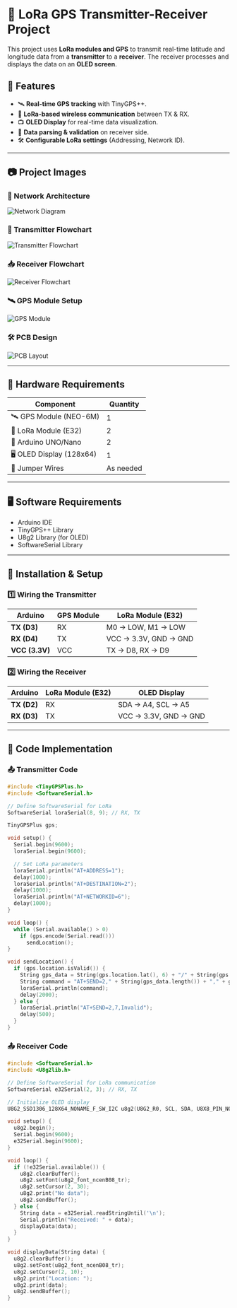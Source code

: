 # 🚀 LoRa GPS Transmitter-Receiver Project

This project uses **LoRa modules and GPS** to transmit real-time latitude and longitude data from a **transmitter** to a **receiver**. The receiver processes and displays the data on an **OLED screen**.

## 📌 Features
- 🛰️ **Real-time GPS tracking** with TinyGPS++.
- 📡 **LoRa-based wireless communication** between TX & RX.
- 📺 **OLED Display** for real-time data visualization.
- 🔄 **Data parsing & validation** on receiver side.
- 🛠 **Configurable LoRa settings** (Addressing, Network ID).

---

## 📷 Project Images

### **📡 Network Architecture**
![Network Diagram](network.png)

### **🔁 Transmitter Flowchart**
![Transmitter Flowchart](flowchart_tx.png)

### **📥 Receiver Flowchart**
![Receiver Flowchart](flowchart_rx.png)

### **🛰️ GPS Module Setup**
![GPS Module](gps.png)

### **🛠 PCB Design**
![PCB Layout](PCB_design.png)

---

## 🔧 **Hardware Requirements**
| Component            | Quantity |
|----------------------|----------|
| 🛰️ GPS Module (NEO-6M)  | 1        |
| 📡 LoRa Module (E32) | 2        |
| 🔵 Arduino UNO/Nano  | 2        |
| 🖥 OLED Display (128x64) | 1        |
| 🔌 Jumper Wires      | As needed |

---

## 🖥️ **Software Requirements**
- Arduino IDE
- TinyGPS++ Library
- U8g2 Library (for OLED)
- SoftwareSerial Library

---

## 🚀 **Installation & Setup**
### **1️⃣ Wiring the Transmitter**
| **Arduino** | **GPS Module** | **LoRa Module (E32)** |
|------------|-------------|-------------------|
| **TX (D3)** | RX         | M0 → LOW, M1 → LOW |
| **RX (D4)** | TX         | VCC → 3.3V, GND → GND |
| **VCC (3.3V)** | VCC | TX → D8, RX → D9 |

### **2️⃣ Wiring the Receiver**
| **Arduino** | **LoRa Module (E32)** | **OLED Display** |
|------------|-------------------|-----------------|
| **TX (D2)** | RX | SDA → A4, SCL → A5 |
| **RX (D3)** | TX | VCC → 3.3V, GND → GND |

---

## 📜 **Code Implementation**
### **📤 Transmitter Code**
```cpp
#include <TinyGPSPlus.h>
#include <SoftwareSerial.h>

// Define SoftwareSerial for LoRa
SoftwareSerial loraSerial(8, 9); // RX, TX

TinyGPSPlus gps;

void setup() {
  Serial.begin(9600);
  loraSerial.begin(9600);

  // Set LoRa parameters
  loraSerial.println("AT+ADDRESS=1");
  delay(1000);
  loraSerial.println("AT+DESTINATION=2");
  delay(1000);
  loraSerial.println("AT+NETWORKID=6");
  delay(1000);
}

void loop() {
  while (Serial.available() > 0)
    if (gps.encode(Serial.read()))
      sendLocation();
}

void sendLocation() {
  if (gps.location.isValid()) {
    String gps_data = String(gps.location.lat(), 6) + "/" + String(gps.location.lng(), 6);
    String command = "AT+SEND=2," + String(gps_data.length()) + "," + gps_data;
    loraSerial.println(command);
    delay(2000);
  } else {
    loraSerial.println("AT+SEND=2,7,Invalid");
    delay(500);
  }
}

```
### **📤 Receiver Code**
```cpp
#include <SoftwareSerial.h>
#include <U8g2lib.h>

// Define SoftwareSerial for LoRa communication
SoftwareSerial e32Serial(2, 3); // RX, TX

// Initialize OLED display
U8G2_SSD1306_128X64_NONAME_F_SW_I2C u8g2(U8G2_R0, SCL, SDA, U8X8_PIN_NONE);

void setup() {
  u8g2.begin();
  Serial.begin(9600);
  e32Serial.begin(9600);
}

void loop() {
  if (!e32Serial.available()) {
    u8g2.clearBuffer();
    u8g2.setFont(u8g2_font_ncenB08_tr);
    u8g2.setCursor(2, 30);
    u8g2.print("No data");
    u8g2.sendBuffer();
  } else {
    String data = e32Serial.readStringUntil('\n');
    Serial.println("Received: " + data);
    displayData(data);
  }
}

void displayData(String data) {
  u8g2.clearBuffer();
  u8g2.setFont(u8g2_font_ncenB08_tr);
  u8g2.setCursor(2, 10);
  u8g2.print("Location: ");
  u8g2.print(data);
  u8g2.sendBuffer();
}


